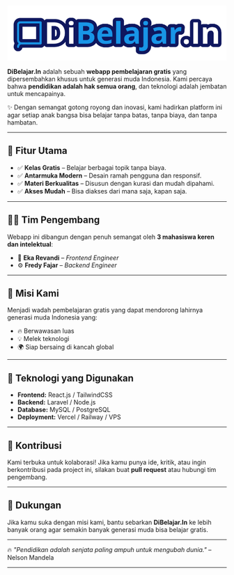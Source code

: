 ![Platform Belajar Online Gratis](./DiBelajar.In.png)

**DiBelajar.In** adalah sebuah **webapp pembelajaran gratis** yang dipersembahkan khusus untuk generasi muda Indonesia.
Kami percaya bahwa **pendidikan adalah hak semua orang**, dan teknologi adalah jembatan untuk mencapainya.

✨ Dengan semangat gotong royong dan inovasi, kami hadirkan platform ini agar setiap anak bangsa bisa belajar tanpa batas, tanpa biaya, dan tanpa hambatan.

---

## 🚀 Fitur Utama

* ✅ **Kelas Gratis** – Belajar berbagai topik tanpa biaya.
* ✅ **Antarmuka Modern** – Desain ramah pengguna dan responsif.
* ✅ **Materi Berkualitas** – Disusun dengan kurasi dan mudah dipahami.
* ✅ **Akses Mudah** – Bisa diakses dari mana saja, kapan saja.

---

## 👨‍💻 Tim Pengembang

Webapp ini dibangun dengan penuh semangat oleh **3 mahasiswa keren dan intelektual**:

* 🎨 **Eka Revandi** – *Frontend Engineer*
* ⚙️ **Fredy Fajar** – *Backend Engineer*

---

## 🌱 Misi Kami

Menjadi wadah pembelajaran gratis yang dapat mendorong lahirnya generasi muda Indonesia yang:

* 🔥 Berwawasan luas
* 💡 Melek teknologi
* 🌍 Siap bersaing di kancah global

---

## 📌 Teknologi yang Digunakan

* **Frontend:** React.js / TailwindCSS
* **Backend:** Laravel / Node.js
* **Database:** MySQL / PostgreSQL
* **Deployment:** Vercel / Railway / VPS

---

## 🤝 Kontribusi

Kami terbuka untuk kolaborasi!
Jika kamu punya ide, kritik, atau ingin berkontribusi pada project ini, silakan buat **pull request** atau hubungi tim pengembang.

---

## 💌 Dukungan

Jika kamu suka dengan misi kami, bantu sebarkan **DiBelajar.In** ke lebih banyak orang agar semakin banyak generasi muda bisa belajar gratis.

---

🔥 *"Pendidikan adalah senjata paling ampuh untuk mengubah dunia."* – Nelson Mandela

---

